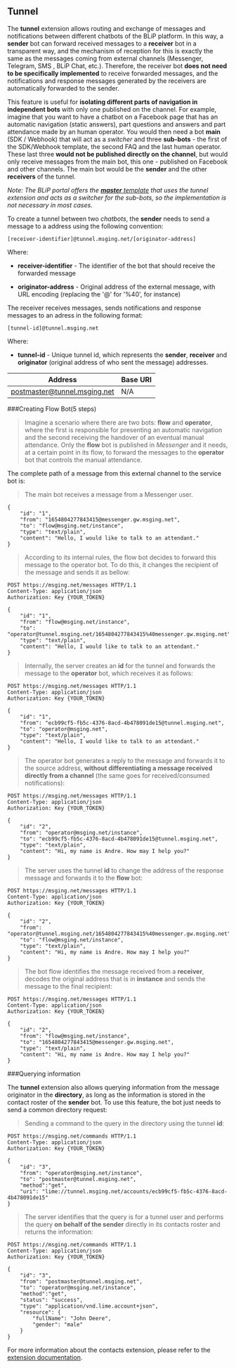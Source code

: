 ## Tunnel

The **tunnel** extension allows routing and exchange of messages and notifications between different chatbots of the BLiP platform. In this way, a **sender** bot can forward received messages to a **receiver** bot in a transparent way, and the mechanism of reception for this is exactly the same as the messages coming from external channels (Messenger, Telegram, SMS , BLiP Chat, etc.). Therefore, the receiver bot **does not need to be specifically implemented** to receive forwarded messages, and the notifications and response messages generated by the receivers are automatically forwarded to the sender.

This feature is useful for **isolating different parts of navigation in independent bots** with only one published on the channel. For example, imagine that you want to have a chatbot on a Facebook page that has an automatic navigation (static answers), part questions and answers and part attendance made by an human operator. You would then need a bot **main** (SDK / Webhook) that will act as a *switcher* and three **sub-bots** - the first of the SDK/Webhook template, the second FAQ and the last human operator. These last three **would not be published directly on the channel**, but would only receive messages from the main bot, this one - published on Facebook and other channels. The main bot would be the **sender** and the other **receivers** of the tunnel.

*Note: The BLiP portal offers the [**master** template](https://portal.blip.ai/#/docs/templates/master) that uses the tunnel extension and acts as a switcher for the sub-bots, so the implementation is not necessary in most cases.*

To create a tunnel between two *chatbots*, the **sender** needs to send a message to a address using the following convention:

```
[receiver-identifier]@tunnel.msging.net/[originator-address]
```
Where:

- **receiver-identifier** - The identifier of the bot that should receive the forwarded message

- **originator-address** - Original address of the external message, with URL encoding (replacing the '@' for '%40', for instance)

The receiver receives messages, sends notifications and response messages to an adress in the following format:

```
[tunnel-id]@tunnel.msging.net
```
Where:

- **tunnel-id** - Unique tunnel id, which represents the **sender**, **receiver** and **originator** (original address of who sent the message) addresses.

|Address                      | Base URI      |
|------------------------------|---------------|
| postmaster@tunnel.msging.net | N/A           |

###Creating Flow Bot(5 steps)

>Imagine a scenario where there are two bots: **flow** and **operator**, where the first is responsible for presenting an automatic navigation and the second receiving the handover of an eventual manual attendance. Only the **flow** bot is published in *Messenger* and it needs, at a certain point in its flow, to forward the messages to the **operator** bot that controls the manual attendance.

The complete path of a message from this external channel to the service bot is:

>The main bot receives a message from a Messenger user.

```
{
    "id": "1",
    "from": "1654804277843415@messenger.gw.msging.net",
    "to": "flow@msging.net/instance",
    "type": "text/plain",
    "content": "Hello, I would like to talk to an attendant."
}
```

>According to its internal rules, the flow bot decides to forward this message to the operator bot. To do this, it changes the recipient of the message and sends it as bellow:

```http
POST https://msging.net/messages HTTP/1.1
Content-Type: application/json
Authorization: Key {YOUR_TOKEN}

{
    "id": "1",
    "from": "flow@msging.net/instance",
    "to": "operator@tunnel.msging.net/1654804277843415%40messenger.gw.msging.net",
    "type": "text/plain",
    "content": "Hello, I would like to talk to an attendant."
}
```

>Internally, the server creates an **id** for the tunnel and forwards the message to the **operator** bot, which receives it as follows:

```http
POST https://msging.net/messages HTTP/1.1
Content-Type: application/json
Authorization: Key {YOUR_TOKEN}

{
    "id": "1",
    "from": "ecb99cf5-fb5c-4376-8acd-4b478091de15@tunnel.msging.net",
    "to": "operator@msging.net",
    "type": "text/plain",
    "content": "Hello, I would like to talk to an attendant."
}
```


>The operator bot generates a reply to the message and forwards it to the source address, **without differentiating a message received directly from a channel** (the same goes for received/consumed notifications):

```http
POST https://msging.net/messages HTTP/1.1
Content-Type: application/json
Authorization: Key {YOUR_TOKEN}

{
    "id": "2",
    "from": "operator@msging.net/instance",
    "to": "ecb99cf5-fb5c-4376-8acd-4b478091de15@tunnel.msging.net",
    "type": "text/plain",
    "content": "Hi, my name is Andre. How may I help you?"
}
```

>The server uses the tunnel **id** to change the address of the response message and forwards it to the **flow** bot:

```http
POST https://msging.net/messages HTTP/1.1
Content-Type: application/json
Authorization: Key {YOUR_TOKEN}

{
    "id": "2",
    "from": "operator@tunnel.msging.net/1654804277843415%40messenger.gw.msging.net",
    "to": "flow@msging.net/instance",
    "type": "text/plain",
    "content": "Hi, my name is Andre. How may I help you?"
}
```

>The bot flow identifies the message received from a **receiver**, decodes the original address that is in **instance** and sends the message to the final recipient:

```http
POST https://msging.net/messages HTTP/1.1
Content-Type: application/json
Authorization: Key {YOUR_TOKEN}

{
    "id": "2",
    "from": "flow@msging.net/instance",
    "to": "1654804277843415@messenger.gw.msging.net",
    "type": "text/plain",
    "content": "Hi, my name is Andre. How may I help you?"
}
```

###Querying information

The **tunnel** extension also allows querying information from the message originator in the **directory**, as long as the information is stored in the contact roster of the **sender** bot. To use this feature, the bot just needs to send a common directory request:

>Sending a command to the query in the directory using the tunnel **id**:

```http
POST https://msging.net/commands HTTP/1.1
Content-Type: application/json
Authorization: Key {YOUR_TOKEN}

{
    "id": "3",
    "from": "operator@msging.net/instance",
    "to": "postmaster@tunnel.msging.net",
    "method":"get",
    "uri": "lime://tunnel.msging.net/accounts/ecb99cf5-fb5c-4376-8acd-4b478091de15"
}
```
>The server identifies that the query is for a tunnel user and performs the query **on behalf of the sender** directly in its contacts roster and returns the information:

```http
POST https://msging.net/commands HTTP/1.1
Content-Type: application/json
Authorization: Key {YOUR_TOKEN}

{
    "id": "3",
    "from": "postmaster@tunnel.msging.net",
    "to": "operator@msging.net/instance",
    "method":"get",
    "status": "success",
    "type": "application/vnd.lime.account+json",
    "resource": {
        "fullName": "John Deere",
        "gender": "male"
    }
}
```


For more information about the contacts extension, please refer to the [extension documentation](https://portal.blip.ai/#/docs/extensions/contacts).
